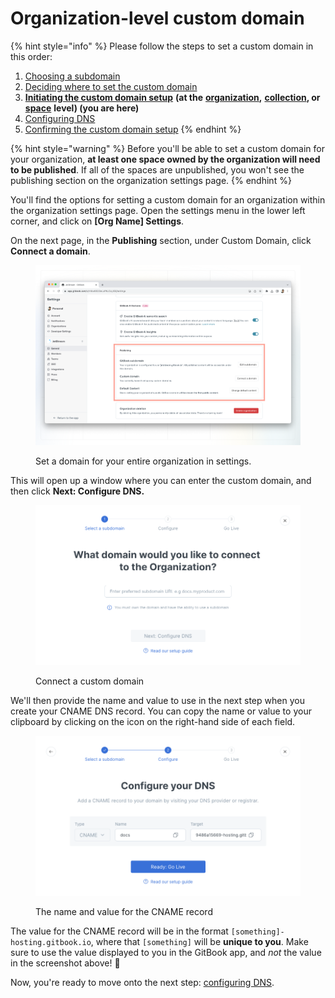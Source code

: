 # Organization-level custom domain

{% hint style="info" %}
Please follow the steps to set a custom domain in this order:

1. [Choosing a subdomain](../choose.md)
2. [Deciding where to set the custom domain](../location.md)
3. [**Initiating the custom domain setup**](./) **(at the** [**organization**](organization-level-custom-domain.md)**,** [**collection**](collection-level-custom-domain.md)**, or** [**space**](space-level-custom-domain.md) **level) (you are here)**
4. [Configuring DNS](../configure-dns.md)
5. [Confirming the custom domain setup](../finalize.md)
{% endhint %}

{% hint style="warning" %}
Before you'll be able to set a custom domain for your organization, **at least one space owned by the organization will need to be published**. If all of the spaces are unpublished, you won't see the publishing section on the organization settings page.
{% endhint %}

You'll find the options for setting a custom domain for an organization within the organization settings page. Open the settings menu in the lower left corner, and click on **\[Org Name] Settings**.&#x20;

On the next page, in the **Publishing** section, under Custom Domain, click **Connect a domain**.

<figure><img src="../../../.gitbook/assets/organization-domain.png" alt=""><figcaption><p>Set a domain for your entire organization in settings.</p></figcaption></figure>

This will open up a window where you can enter the custom domain, and then click **Next: Configure DNS.**

<div data-full-width="true">

<figure><img src="../../../.gitbook/assets/org-enter-subdomain.png" alt=""><figcaption><p>Connect a custom domain</p></figcaption></figure>

</div>

We'll then provide the name and value to use in the next step when you create your CNAME DNS record. You can copy the name or value to your clipboard by clicking on the icon on the right-hand side of each field.

<div data-full-width="true">

<figure><img src="../../../.gitbook/assets/configure-dns.png" alt=""><figcaption><p>The name and value for the CNAME record</p></figcaption></figure>

</div>

The value for the CNAME record will be in the format `[something]-hosting.gitbook.io`, where that `[something]` will be **unique to you**. Make sure to use the value displayed to you in the GitBook app, and _not_ the value in the screenshot above! 🙂

Now, you're ready to move onto the next step: [configuring DNS](../configure-dns.md).
